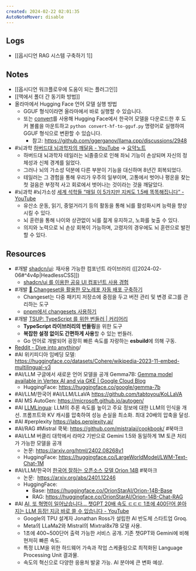 ```yaml
---
created: 2024-02-22 02:01:35
AutoNoteMover: disable
---
```


## Logs
- [[옵시디언 RAG 시스템 구축하기 1]]

## Notes
- [[옵시디언 워크플로우에 도움이 되는 플러그인]]
- [[맥에서 폴더 간 동기화 방법]]
- 올라마에서 Hugging Face 언어 모델 실행 방법
	- GGUF 형식이라면 올라마에서 바로 실행할 수 있습니다.
	- 또는 [convert](https://github.com/ggerganov/llama.cpp/blob/master/convert-hf-to-gguf.py)를 사용해 Hugging Face에서 한국어 모델을 다운로드한 후 도커 볼륨을 마운트하고 `python convert-hf-to-gguf.py` 명령어로 실행하여 GGUF 형식으로 변환할 수 있습니다.
		- 참고: https://github.com/ggerganov/llama.cpp/discussions/2948
- #뇌과학 [하버드대 뇌과학자의 깨달음 - YouTube](https://youtu.be/mDPZwjqlsmk) → [요약노트](https://lilys.ai/digest/302235?videoId=mDPZwjqlsmk&result=blogPost&source=video)
	- 하버드대 뇌과학자 테일러는 뇌졸중으로 인해 좌뇌 기능이 손상되며 자신의 정체성과 신체 경계를 잃었다.
	- 그러나 뇌의 가소성 덕분에 다른 부분이 기능을 대신하며 8년간 회복되었다. 
	- 테일러는 그 경험을 통해 우리가 우주의 일부이며, 고통에서 벗어나 평온을 찾는 첫 걸음은 부정적 사고 회로에서 벗어나는 것이라는 것을 깨달았다.
- #뇌과학 #뇌가소성 [세계 석학들 “매일 이 5가지만 지켜도 1.5배 똑똑해집니다” - YouTube](https://www.youtube.com/watch?v=cAaMzYMtFEw)
	- 유산소 운동, 읽기, 중얼거리기 등의 활동을 통해 뇌를 활성화시켜 능력을 향상시킬 수 있다.
	- 뇌 훈련을 통해 나이와 상관없이 뇌를 젊게 유지하고, 노화를 늦출 수 있다. 
	- 의지와 노력으로 뇌 손상 회복이 가능하며, 고령자의 경우에도 뇌 훈련으로 발전할 수 있다.

## Resources
- #개발  [shadcn/ui](https://ui.shadcn.com): 재사용 가능한 컴포넌트 라이브러리 ([[2024-02-06#^4v4p|HeadlessCSS]])
	- [shadcn/ui 를 이용한 공유 UI 컴포넌트 사용 경험](https://velog.io/@ckstn0777/shadcnui-%EB%A5%BC-%EC%9D%B4%EC%9A%A9%ED%95%9C-%EA%B3%B5%EC%9C%A0-UI-%EC%BB%B4%ED%8F%AC%EB%84%8C%ED%8A%B8-%EC%82%AC%EC%9A%A9-%EA%B2%BD%ED%97%98)
- #개발 [🦋 Changeset을 활용한 모노레포 자동 배포 구축하기](https://jinyisland.kr/post/changeset)
	- Changeset는 다중 패키지 저장소에 중점을 두고 버전 관리 및 변경 로그를 관리하는 도구
	- [pnpm에서 changesets 사용하기](https://pnpm.io/ko/using-changesets)
- #개발 [TSUP: TypeScript 를 위한 번들러 | 커리어리](https://careerly.co.kr/comments/94982)
	- **TypeScript 라이브러리의 번들링**을 위한 도구
	- **복잡한 설정 없이도 간편하게 사용**할 수 있는 번들러.
	- Go 언어로 개발되어 굉장히 빠른 속도를 자랑하는 **esbuild**에 의해 구동.
- [Reddit - Dive into anything](https://www.reddit.com/r/nextjs/comments/13owssn/supabase_or_planetscale)/
- #AI 위키피디아 임베딩 모델: https://huggingface.co/datasets/Cohere/wikipedia-2023-11-embed-multilingual-v3
- #AI/LLM 구글에서 새로운 언어 모델을 공개 Gemma7B: [Gemma model available in Vertex AI and via GKE | Google Cloud Blog](https://cloud.google.com/blog/products/ai-machine-learning/gemma-model-available-in-vertex-ai-and-via-gke)
	- HuggingFace: https://huggingface.co/google/gemma-7b
- #AI/LLM/한국어 #AI/LLM/LLaVA https://github.com/tabtoyou/KoLLaVA
- #AI MS AutoGen: https://microsoft.github.io/autogen/
- #AI [LLMLingua](https://github.com/microsoft/LLMLingua): LLM의 추론 속도를 높이고 주요 정보에 대한 LLM의 인식을 개선. 프롬프트와 KV 캐시를 압축하여 성능 손실을 최소화. 최대 20배의 압축을 달성.
- #AI #perplexity https://labs.perplexity.ai/
- #AI/RAG #Mistral 쿡북: https://github.com/mistralai/cookbook/ #북마크
- #AI/LLM 버클리 대학에서 라마2 기반으로 Gemini 1.5와 동일하게 1M 토큰 처리가 가능한 모델을 공개
	- 논문: https://arxiv.org/html/2402.08268v1
	- HuggingFace: https://huggingface.co/LargeWorldModel/LWM-Text-Chat-1M
- #AI/LLM/한국어 [한국어 잘하는 오픈소스 모델 Orion 14B](https://www.linkedin.com/posts/seungyun-baek-aa40a4211_%EB%B0%B1%EC%8A%B9%EC%9C%A4-%ED%95%9C%EA%B5%AD%EC%96%B4-%EC%9E%98%ED%95%98%EB%8A%94-%EC%98%A4%ED%94%88%EC%86%8C%EC%8A%A4-%EB%AA%A8%EB%8D%B8-orion-14b-%EB%93%B1%EC%9E%A5-%EC%BB%A4%EB%A6%AC%EC%96%B4%EB%A6%AC-activity-7155892775060705280-vqhD/) #북마크
	- 논문:  https://arxiv.org/abs/2401.12246
	- HuggingFace:
		- Base: https://huggingface.co/OrionStarAI/Orion-14B-Base
		- RAG: https://huggingface.co/OrionStarAI/Orion-14B-Chat-RAG
- #AI [AI, 또 혁명이 일어났습니다... 챗GPT 20배 속도 ㄷㄷㄷ  1초에 400단어 쏟아지는 LLM 등장! 지금 바로 쓸 수 있습니다 - YouTube](https://www.youtube.com/watch?v=HHlDuZW5zTg)
	- Google의 TPU 설계자 Jonathan Ross가 설립한 AI 반도체 스타트업 Groq.
	- Meta의 LLaMa2와 Mistral의 Mixtral8x7B 모델 사용.
	- 1초에 400~500단어 출력 가능한 서비스 공개. 기존 챗GPT와 Gemini에 비해 현저히 빠른 속도.
	- 특정 LLM을 위한 하드웨어 가속과 작업 스케줄링으로 최적화된 Language Processing Unit 결과물.
	- 속도의 혁신으로 다양한 응용처 발굴 가능. AI 분야에 큰 변화 예상.

